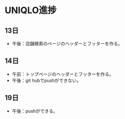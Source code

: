 # UNIQLO進捗

## 13日
* 午後：店舗検索のページのヘッダーとフッターを作る。

## 14日
* 午前：トップページのヘッダーとフッターを作る。
* 午後：git hubでpushができない。

## 19日
* 午後：pushができる。
